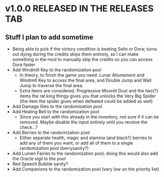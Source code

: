 # v1.0.0 RELEASED IN THE RELEASES TAB

## Stuff I plan to add sometime
- Being able to pick if the victory condition is beating Selin or Dora; turns out dying during the credits skips them entirely, so I can make something in the mod to manually skip the credits so you can access Dora faster
- Add Windmill Key to the randomization pool
  - In theory, to finish the game you need: Lunar Attunement and Windmill Key to access the final area, and Double Jump and Wall Jump to traverse the final area.
  - Extra items are considered. Progressive Moonlit Dust and the two(?) items the rat king thingy gives you that unlocks the Very Big Spider (the item the spider gives when defeated could be added as well)
- Add Damage lilies to the randomization pool
- Add Healing Bell to the randomization pool
  - Since you start with this already in the inventory, not sure if it can be removed. Maybe disable the input entirely until you receive the check...?
- Add Berries to the randomization pool
  - Either separate health, magic and stamina (and black?) berries to add any of them you want, or add all of them to a single randomization pool (berrysanity?)
- Add Lumen Fairies to the randomization pool; doing this would also add the Oracle sigil to the pool
- Red Speech Bubble sanity?
- Add Companions to the randomization pool (very low on the priority list)
